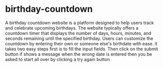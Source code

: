 # birthday-countdown
A birthday countdown website is a platform designed to help users track and celebrate upcoming birthdays. The website typically offers a countdown timer that displays the number of days, hours, minutes, and seconds remaining until the specified birthday. 
Users can customize the countdown by entering their own or someone else's birthdate with ease.
it takes two easy steps
first is to fill the input fields.
Then click on the submit button
if shows a message when the wrong date is entered
then you be asked to start all over by clicking a try again button
